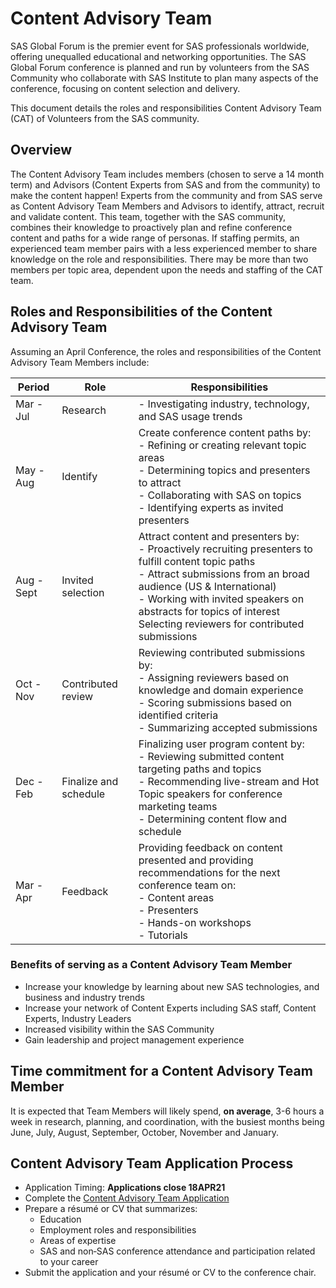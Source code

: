 # Content Advisory Team

SAS Global Forum is the premier event for SAS professionals worldwide, offering unequalled educational and networking opportunities. The SAS Global Forum conference is planned and run by volunteers from the SAS Community who collaborate with SAS Institute to plan many aspects of the conference, focusing on content selection and delivery.

This document details the roles and responsibilities Content Advisory Team (CAT) of Volunteers from the SAS community.

## Overview

The Content Advisory Team includes members (chosen to serve a 14 month term) and Advisors (Content Experts from SAS and from the community) to make the content happen! Experts from the community and from SAS serve as Content Advisory Team Members and Advisors to identify, attract, recruit and validate content.  This team, together with the SAS community, combines their knowledge to proactively plan and refine conference content and paths for a wide range of personas. If staffing permits, an experienced team member pairs with a less experienced member to share knowledge on the role and responsibilities.  There may be more than two members per topic area, dependent upon the needs and staffing of the CAT team.

## Roles and Responsibilities of the Content Advisory Team

Assuming an April Conference, the roles and responsibilities of the Content Advisory Team Members include:

| Period     | Role                  | Responsibilities                                             |
| ---------- | --------------------- | ------------------------------------------------------------ |
| Mar - Jul  | Research              | - Investigating industry, technology, and SAS usage trends   |
| May - Aug  | Identify              | Create conference content paths by:<br />- Refining or creating relevant topic areas<br />- Determining topics and presenters to attract<br />- Collaborating with SAS on topics<br />- Identifying experts as invited presenters |
| Aug - Sept | Invited selection     | Attract content and presenters by:<br />- Proactively recruiting presenters to fulfill content topic paths<br />- Attract submissions from an broad audience (US & International)<br />- Working with invited speakers on abstracts for topics of interest<br />Selecting reviewers for contributed submissions |
| Oct - Nov  | Contributed review    | Reviewing contributed submissions by:<br />- Assigning reviewers based on knowledge and domain experience<br />- Scoring submissions based on identified criteria<br />- Summarizing accepted submissions |
| Dec - Feb  | Finalize and schedule | Finalizing user program content by:<br />- Reviewing submitted content targeting paths and topics<br />- Recommending live-stream and Hot Topic speakers for conference marketing teams<br />- Determining content flow and schedule |
| Mar - Apr  | Feedback              | Providing feedback on content presented and providing recommendations for the next conference team on:<br />- Content areas<br />- Presenters<br />- Hands-on workshops<br />- Tutorials |

### Benefits of serving as a Content Advisory Team Member

* Increase your knowledge by learning about new SAS technologies, and business and industry trends
* Increase your network of Content Experts including SAS staff, Content Experts, Industry Leaders
* Increased visibility within the SAS Community
* Gain leadership and project management experience

## Time commitment for a Content Advisory Team Member

It is expected that Team Members will likely spend, **on average**, 3-6 hours a week in research, planning, and coordination, with the busiest months being June, July, August, September, October, November and January. 

## Content Advisory Team Application Process 

- Application Timing: **Applications close 18APR21**
- Complete the [Content Advisory Team Application](https://github.com/sgug/Engagement-Opportunities/raw/main/SAS-Global-Forum-2022/Application-Forms/SASGF2022_CAT_Application_final.docx) 
- Prepare a résumé or CV that summarizes:
  - Education
  - Employment roles and responsibilities
  - Areas of expertise
  - SAS and non‐SAS conference attendance and participation related to your career
- Submit the application and your résumé or CV to the conference chair.